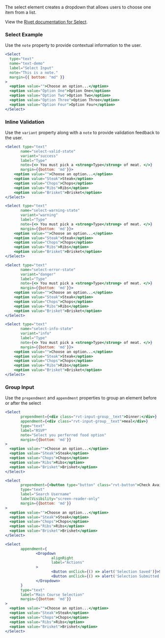 The select element creates a dropdown that allows users to choose one item from a list.

View the [Rivet documentation for Select](https://rivet.uits.iu.edu/components/forms/select-input/).

### Select Example

Use the `note` property to provide contextual information to the user.

<!-- prettier-ignore-start -->
```jsx
<Select
  type="text"
  name="text-demo"
  label="Select Input"
  note="This is a note."
  margin={{ bottom: "md" }}
>
  <option value="">Choose an option...</option>
  <option value="Option One">Option One</option>
  <option value="Option Two">Option Two</option>
  <option value="Option Three">Option Three</option>
  <option value="Option Four">Option Four</option>
</Select>
```
<!-- prettier-ignore-end -->

### Inline Validation

Use the `variant` property along with a `note` to provide validation feedback to the user.

<!-- prettier-ignore-start -->
```jsx
<Select type="text"
       name="select-valid-state"
       variant="success"
       label="Type"
       note={<> You must pick a <strong>Type</strong> of meat. </>}
       margin={{bottom: 'md'}}>
    <option value="">Choose an option...</option>
    <option value="Steak">Steak</option>
    <option value="Chops">Chops</option>
    <option value="Ribs">Ribs</option>
    <option value="Brisket">Brisket</option>
</Select>

<Select type="text"
       name="select-warning-state"
       variant="warning"
       label="Type"
       note={<> You must pick a <strong>Type</strong> of meat. </>}
       margin={{bottom: 'md'}}>
    <option value="">Choose an option...</option>
    <option value="Steak">Steak</option>
    <option value="Chops">Chops</option>
    <option value="Ribs">Ribs</option>
    <option value="Brisket">Brisket</option>
</Select>

<Select type="text"
       name="select-error-state"
       variant="danger"
       label="Type"
       note={<> You must pick a <strong>Type</strong> of meat. </>}
       margin={{bottom: 'md'}}>
    <option value="">Choose an option...</option>
    <option value="Steak">Steak</option>
    <option value="Chops">Chops</option>
    <option value="Ribs">Ribs</option>
    <option value="Brisket">Brisket</option>
</Select>

<Select type="text"
       name="select-info-state"
       variant="info"
       label="Type"
       note={<> You must pick a <strong>Type</strong> of meat. </>}
       margin={{bottom: 'md'}}>
    <option value="">Choose an option...</option>
    <option value="Steak">Steak</option>
    <option value="Chops">Chops</option>
    <option value="Ribs">Ribs</option>
    <option value="Brisket">Brisket</option>
</Select>
```
<!-- prettier-ignore-end -->

### Group Input

Use the `prependment` and `appendment` properties to group an element before or after the select

<!-- prettier-ignore-start -->
```jsx
<Select
       prependment={<div class="rvt-input-group__text">Dinner:</div>}
       appendment={<div class="rvt-input-group__text">meal</div>}
       type="text"
       label="RSVP"
       note="Select you perferred food option" 
       margin={{bottom: 'md'}}
>
  <option value="">Choose an option...</option>
  <option value="Steak">Steak</option>
  <option value="Chops">Chops</option>
  <option value="Ribs">Ribs</option>
  <option value="Brisket">Brisket</option>
</Select>

<Select
       prependment={<button type="button" class="rvt-button">Check Availability</button>}
       type="text"
       label="Search Username"
       labelVisibility="screen-reader-only"
       margin={{bottom: 'md'}}
>
  <option value="">Choose an option...</option>
  <option value="Steak">Steak</option>
  <option value="Chops">Chops</option>
  <option value="Ribs">Ribs</option>
  <option value="Brisket">Brisket</option>
</Select>

<Select
       appendment={
              <Dropdown
                     alignRight
                     label="Actions"
              >
                     <Button onClick={() => alert('Selection Saved')}>Save</Button>
                     <Button onClick={() => alert('Selection Submitted')}>Submit</Button>
              </Dropdown>
       }
       type="text"
       label="Main Course Selection"
       margin={{bottom: 'md'}}
>
  <option value="">Choose an option...</option>
  <option value="Steak">Steak</option>
  <option value="Chops">Chops</option>
  <option value="Ribs">Ribs</option>
  <option value="Brisket">Brisket</option>
</Select>
```
<!-- prettier-ignore-end -->
